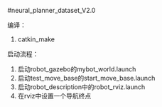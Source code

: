 #neural_planner_dataset_V2.0

编译：
  1. catkin_make

启动流程：
  1. 启动robot_gazebo的mybot_world.launch
  2. 启动test_move_base的start_move_base.launch
  3. 启动robot_description中的robot_rviz.launch
  4. 在rviz中设置一个导航终点
